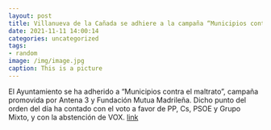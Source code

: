 ```yaml
---
layout: post
title: Villanueva de la Cañada se adhiere a la campaña “Municipios contra el maltrato”
date: 2021-11-11 14:00:14
categories: uncategorized
tags:
- random
image: /img/image.jpg
caption: This is a picture
---
```

El Ayuntamiento se ha adherido a “Municipios contra el maltrato”, campaña promovida por Antena 3 y Fundación Mutua Madrileña.  Dicho punto del orden del día ha contado con el voto a favor de PP, Cs, PSOE y Grupo Mixto, y con la abstención de VOX.  [link](https://www.ayto-villacanada.es/noticias/villanueva-de-la-canada-se-adhiere-a-la-campana-municipios-contra-el-maltrato/)

